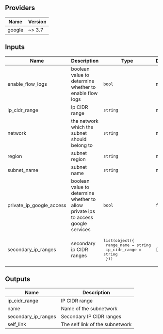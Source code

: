 ## Providers

| Name | Version |
|------|---------|
| google | ~> 3.7 |

## Inputs

| Name | Description | Type | Default | Required |
|------|-------------|------|---------|:-----:|
| enable\_flow\_logs | boolean value to determine whether to enable flow logs | `bool` | n/a | yes |
| ip\_cidr\_range | ip CIDR range | `string` | n/a | yes |
| network | the network which the subnet should belong to | `string` | n/a | yes |
| region | subnet region | `string` | n/a | yes |
| subnet\_name | subnet name | `string` | n/a | yes |
| private\_ip\_google\_access | boolean value to determine whether to allow private ips to access google services | `bool` | `false` | no |
| secondary\_ip\_ranges | secondary ip CIDR ranges | <pre>list(object({<br>    range_name    = string<br>    ip_cidr_range = string<br>  }))</pre> | `[]` | no |

## Outputs

| Name | Description |
|------|-------------|
| ip\_cidr\_range | IP CIDR range |
| name | Name of the subnetwork |
| secondary\_ip\_ranges | Secondary IP CIDR ranges |
| self\_link | The self link of the subnetwork |

